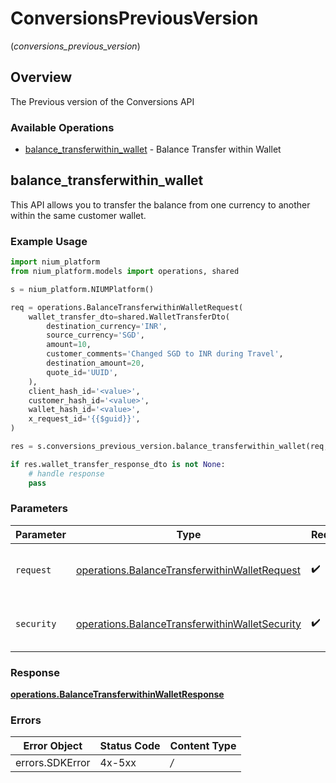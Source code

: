 # ConversionsPreviousVersion
(*conversions_previous_version*)

## Overview

The Previous version of the Conversions API

### Available Operations

* [balance_transferwithin_wallet](#balance_transferwithin_wallet) - Balance Transfer within Wallet

## balance_transferwithin_wallet

This API allows you to transfer the balance from one currency to another within the same customer wallet.

### Example Usage

```python
import nium_platform
from nium_platform.models import operations, shared

s = nium_platform.NIUMPlatform()

req = operations.BalanceTransferwithinWalletRequest(
    wallet_transfer_dto=shared.WalletTransferDto(
        destination_currency='INR',
        source_currency='SGD',
        amount=10,
        customer_comments='Changed SGD to INR during Travel',
        destination_amount=20,
        quote_id='UUID',
    ),
    client_hash_id='<value>',
    customer_hash_id='<value>',
    wallet_hash_id='<value>',
    x_request_id='{{$guid}}',
)

res = s.conversions_previous_version.balance_transferwithin_wallet(req, "<YOUR_API_KEY_HERE>")

if res.wallet_transfer_response_dto is not None:
    # handle response
    pass
```

### Parameters

| Parameter                                                                                                        | Type                                                                                                             | Required                                                                                                         | Description                                                                                                      |
| ---------------------------------------------------------------------------------------------------------------- | ---------------------------------------------------------------------------------------------------------------- | ---------------------------------------------------------------------------------------------------------------- | ---------------------------------------------------------------------------------------------------------------- |
| `request`                                                                                                        | [operations.BalanceTransferwithinWalletRequest](../../models/operations/balancetransferwithinwalletrequest.md)   | :heavy_check_mark:                                                                                               | The request object to use for the request.                                                                       |
| `security`                                                                                                       | [operations.BalanceTransferwithinWalletSecurity](../../models/operations/balancetransferwithinwalletsecurity.md) | :heavy_check_mark:                                                                                               | The security requirements to use for the request.                                                                |


### Response

**[operations.BalanceTransferwithinWalletResponse](../../models/operations/balancetransferwithinwalletresponse.md)**
### Errors

| Error Object    | Status Code     | Content Type    |
| --------------- | --------------- | --------------- |
| errors.SDKError | 4x-5xx          | */*             |

